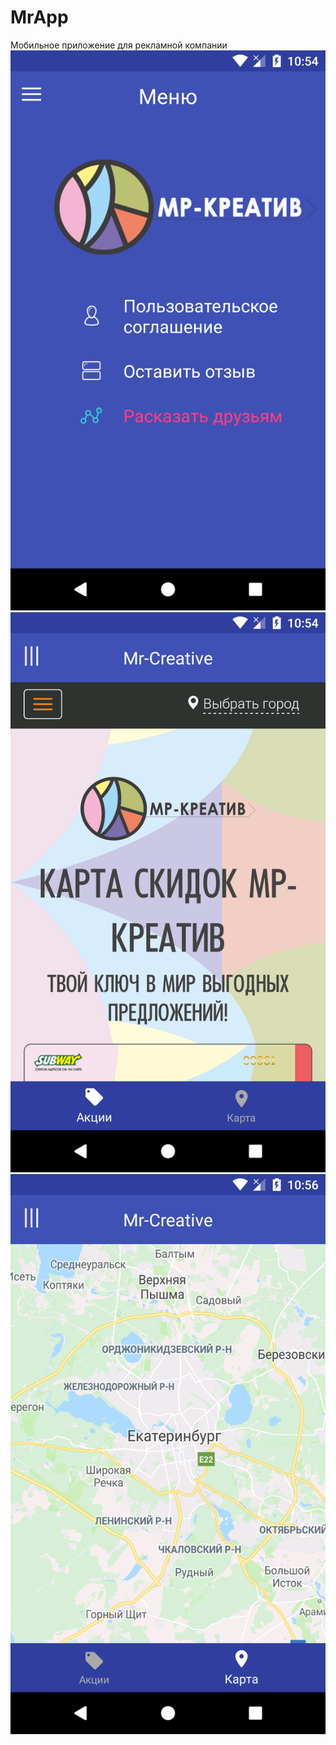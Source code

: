 # MrApp
Мобильное приложение для рекламной компании
![image](https://github.com/zSXA/MrApp/blob/master/Screenshot_1536663282.png)
![image](https://github.com/zSXA/MrApp/blob/master/Screenshot_1536663292.png)
![image](https://github.com/zSXA/MrApp/blob/master/Screenshot_1536663395.png)
